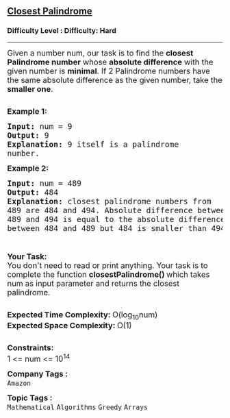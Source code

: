<h2><a href="https://www.geeksforgeeks.org/problems/closest-palindrome4519/1?page=1&category=Greedy&difficulty=Hard&status=unsolved&sortBy=submissions">Closest Palindrome</a></h2><h3>Difficulty Level : Difficulty: Hard</h3><hr><div class="problems_problem_content__Xm_eO"><p><span style="font-size: 18px;">Given a number num,&nbsp;our task is to find the <strong>closest Palindrome number</strong> whose <strong>absolute difference</strong> with the given number is <strong>minimal</strong>. If 2 Palindrome numbers have the same absolute difference as the given number, take the <strong>smaller one</strong>.</span><br>&nbsp;</p>
<p><span style="font-size: 18px;"><strong>Example 1:</strong></span></p>
<pre><span style="font-size: 18px;"><strong>Input: </strong>num = 9
<strong>Output: </strong>9
<strong>Explanation: </strong>9 itself is a palindrome
number.</span>
</pre>
<p><span style="font-size: 18px;"><strong>Example 2:</strong></span></p>
<pre><span style="font-size: 18px;"><strong>Input: </strong>num = 489
<strong>Output: </strong>484
<strong>Explanation: </strong>closest palindrome numbers from
489 are 484 and 494. Absolute difference between
489 and 494 is equal to the absolute difference
between 484 and 489 but 484 is smaller than 494.</span>
</pre>
<p>&nbsp;</p>
<p><span style="font-size: 18px;"><strong>Your Task:</strong><br>You don't need to read or print anything. Your task is to complete the function <strong>closestPalindrome()&nbsp;</strong>which takes num as input parameter and returns the closest palindrome.</span><br>&nbsp;</p>
<p><span style="font-size: 18px;"><strong>Expected Time Complexity:&nbsp;</strong>O(log<sub>10</sub>num)<br><strong>Expected Space Complexity:&nbsp;</strong>O(1)</span><br>&nbsp;</p>
<p><span style="font-size: 18px;"><strong>Constraints:</strong><br>1 &lt;= num &lt;= 10<sup>14</sup></span></p></div><p><span style=font-size:18px><strong>Company Tags : </strong><br><code>Amazon</code>&nbsp;<br><p><span style=font-size:18px><strong>Topic Tags : </strong><br><code>Mathematical</code>&nbsp;<code>Algorithms</code>&nbsp;<code>Greedy</code>&nbsp;<code>Arrays</code>&nbsp;